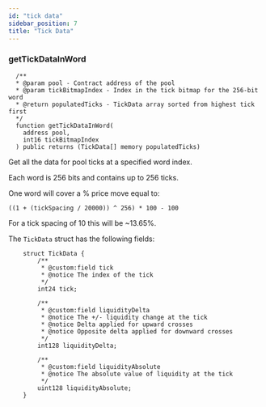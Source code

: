 ```yaml
---
id: "tick data"
sidebar_position: 7
title: "Tick Data"
---
```


### getTickDataInWord

```solidity
  /**
  * @param pool - Contract address of the pool
  * @param tickBitmapIndex - Index in the tick bitmap for the 256-bit word
  * @return populatedTicks - TickData array sorted from highest tick first
  */
  function getTickDataInWord(
    address pool,
    int16 tickBitmapIndex
  ) public returns (TickData[] memory populatedTicks)
```

Get all the data for pool ticks at a specified word index.

Each word is 256 bits and contains up to 256 ticks.

One word will cover a % price move equal to:
```
((1 + (tickSpacing / 20000)) ^ 256) * 100 - 100
```

For a tick spacing of 10 this will be ~13.65%.

The `TickData` struct has the following fields:

```
    struct TickData {
        /**
         * @custom:field tick
         * @notice The index of the tick
         */
        int24 tick;

        /**
         * @custom:field liquidityDelta
         * @notice The +/- liquidity change at the tick
         * @notice Delta applied for upward crosses
         * @notice Opposite delta applied for downward crosses
         */
        int128 liquidityDelta;

        /**
         * @custom:field liquidityAbsolute
         * @notice The absolute value of liquidity at the tick
         */
        uint128 liquidityAbsolute;
    }
```